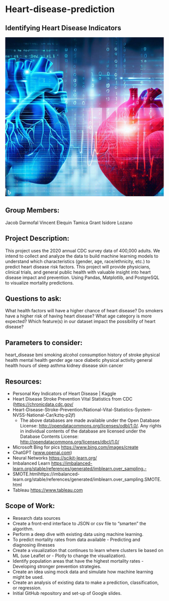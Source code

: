 # Heart-disease-prediction

## Identifying Heart Disease Indicators

![Alt text](Images/_cba66263-74a5-415a-bd01-41a255c4c69a.jpg)

## Group Members:
Jacob Darmofal
Vincent Elequin
Tamica Grant
Isidore Lozano

## Project Description:
This project uses the 2020 annual CDC survey data of 400,000 adults. We intend to collect and analyze the data to build machine learning models to understand which characteristics (gender, age, race/ethnicity, etc.) to predict heart disease risk factors. This project will provide physicians, clinical trials, and general public health with valuable insight into heart disease impact and prevention. Using Pandas, Matplotlib, and PostgreSQL to visualize mortality predictions.

## Questions to ask:
What health factors will have a higher chance of heart disease?
Do smokers have a higher risk of having heart disease?
What age category is more expected?
Which feature(s) in our dataset impact the possibility of heart disease?


## Parameters to consider:
heart_disease 
bmi
smoking
alcohol consumption
history of stroke
physical health
mental health
gender
age
race
diabetic
physical activity
general health
hours of sleep
asthma
kidney disease
skin cancer


## Resources:
- Personal Key Indicators of Heart Disease | Kaggle 
- Heart Disease Stroke Prevention Vital Statistics from CDC (https://chronicdata.cdc.gov/ 
- Heart-Disease-Stroke-Prevention/National-Vital-Statistics-System-NVSS-National-Car/kztq-p2jf) 
    -   The above databases are made available under the Open Database License: http://opendatacommons.org/licenses/odbl/1.0/. Any rights in individual contents of the database are licensed under the Database Contents License: http://opendatacommons.org/licenses/dbcl/1.0/ 
- Microsoft Bing for pics https://www.bing.com/images/create
- ChatGPT (www.openai.com)
- Neural Networks https://scikit-learn.org/
- Imbalanced Learn https://imbalanced-learn.org/stable/references/generated/imblearn.over_sampling.- 
- SMOTE.htmlhttps://imbalanced-learn.org/stable/references/generated/imblearn.over_sampling.SMOTE.html 
- Tableau https://www.tableau.com

## Scope of Work:
- Research data sources
- Create a front-end interface to JSON or csv file to “smarten” the algorithm. 
- Perform a deep dive with existing data using machine learning. 
- To predict mortality rates from data available - Predicting and diagnosing illnesses
- Create a visualization that continues to learn where clusters lie based on ML (use Leaflet or - Plotly to change the visualization).
- Identify population areas that have the highest mortality rates - Developing stronger prevention strategies.
- Create an idea using mock data and simulate how machine learning might be used.
- Create an analysis of existing data to make a prediction, classification, or regression.
- Initial GitHub repository and set-up of Google slides.

